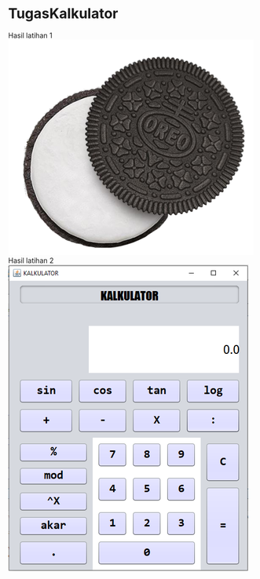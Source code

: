 # TugasKalkulator
Hasil latihan 1
![alt text](https://github.com/arifinbjn/KalkulatorGUI/blob/master/oreo2.jpg?raw=true)
Hasil latihan 2
![alt text](https://github.com/arifinbjn/KalkulatorGUI/blob/master/KALKULATOR.png)
